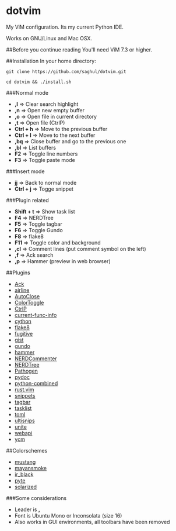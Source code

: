 # dotvim

My ViM configuration. Its my current Python IDE.

Works on GNU/Linux and Mac OSX.

##Before you continue reading
You'll need ViM 7.3 or higher.

##Installation
In your home directory:

    git clone https://github.com/saghul/dotvim.git

    cd dotvim && ./install.sh

###Normal mode
* **,l** => Clear search highlight
* **,n** => Open new empty buffer
* **,o** => Open file in current directory
* **,t** => Open file (CtrlP)
* **Ctrl + h** => Move to the previous buffer
* **Ctrl + l** => Move to the next buffer
* **,bq** => Close buffer and go to the previous one
* **,bl** => List buffers
* **F2** => Toggle line numbers
* **F3** => Toggle paste mode

###Insert mode
* **jj** => Back to normal mode
* **Ctrl + j** => Togge snippet

###Plugin related
* **Shift + t** => Show task list
* **F4** => NERDTree
* **F5** => Toggle tagbar
* **F6** => Toggle Gundo
* **F8** => flake8
* **F11** => Toggle color and background
* **,cl** => Comment lines (put comment symbol on the left)
* **,f** => Ack search
* **,p** => Hammer (preview in web browser)

##Plugins
* [Ack](https://github.com/mileszs/ack.vim)
* [airline](https://github.com/bling/vim-airline.git)
* [AutoClose](https://github.com/vim-scripts/AutoClose)
* [ColorToggle](https://github.com/saghul/vim-colortoggle)
* [CtrlP](https://github.com/kien/ctrlp.vim.git)
* [current-func-info](https://github.com/tyru/current-func-info.vim)
* [cython](https://github.com/tshirtman/vim-cython)
* [flake8](https://github.com/nvie/vim-flake8)
* [fugitive](https://github.com/tpope/vim-fugitive)
* [gist](https://github.com/mattn/gist-vim)
* [gundo](https://github.com/sjl/gundo.vim)
* [hammer](https://github.com/matthias-guenther/hammer.vim)
* [NERDCommenter](https://github.com/scrooloose/nerdcommenter)
* [NERDTree](http://www.vim.org/scripts/script.php?script_id=1658)
* [Pathogen](https://github.com/tpope/vim-pathogen)
* [pydoc](https://github.com/fs111/pydoc.vim)
* [python-combined](https://github.com/mitsuhiko/vim-python-combined.git)
* [rust.vim](https://github.com/wting/rust.vim.git)
* [snippets](https://github.com/honza/vim-snippets.git)
* [tagbar](https://github.com/majutsushi/tagbar)
* [tasklist](http://www.vim.org/scripts/script.php?script_id=2607)
* [toml](https://github.com/cespare/vim-toml.git)
* [ultisnips](https://github.com/SirVer/ultisnips.git)
* [unite](https://github.com/Shougo/unite.vim.git)
* [webapi](https://github.com/mattn/webapi-vim)
* [ycm](https://github.com/Valloric/YouCompleteMe)

##Colorschemes
* [mustang](http://hcalves.deviantart.com/art/Mustang-Vim-Colorscheme-98974484)
* [mayansmoke](http://www.vim.org/scripts/script.php?script_id=3065)
* [ir_black](http://blog.toddwerth.com/entries/show/8)
* [pyte](http://www.vim.org/scripts/script.php?script_id=1492)
* [solarized](https://github.com/altercation/vim-colors-solarized)

###Some considerations
* Leader is **,**
* Font is Ubuntu Mono or Inconsolata (size 16)
* Also works in GUI environments, all toolbars have been removed

